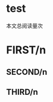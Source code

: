 # test
<script async src="//busuanzi.ibruce.info/busuanzi/2.3/busuanzi.pure.mini.js"></script>
<span id="busuanzi_container_page_pv">本文总阅读量<span id="busuanzi_value_page_pv"></span>次</span>


# FIRST/n


## SECOND/n


## THIRD/n


